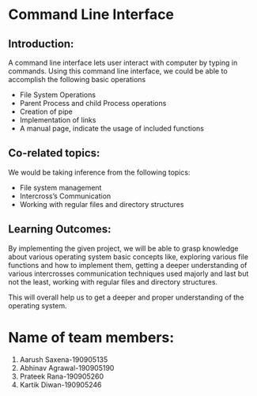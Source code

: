 # Command Line Interface  

## Introduction:  

A command line interface lets user interact with computer by typing in commands. Using this command line interface, we could be able to accomplish the following basic operations 

- File System Operations 
- Parent Process and child Process operations 
- Creation of pipe 
- Implementation of links 
- A manual page, indicate the usage of included functions 

## Co-related topics: 

We would be taking inference from the following topics: 
- File system management 
- Intercross’s Communication 
- Working with regular files and directory structures  

## Learning Outcomes: 

By implementing the given project, we will be able to grasp knowledge about various operating system basic concepts like, exploring various file functions and how to implement them, getting a deeper understanding of various intercrosses communication techniques used majorly and last but not the least, working with regular files and directory structures. 

This will overall help us to get a deeper and proper understanding of the operating system. 

# Name of team members: 

1)	Aarush Saxena-190905135 
1)	Abhinav Agrawal-190905190 
1)	Prateek Rana-190905260 
1)	Kartik Diwan-190905246 